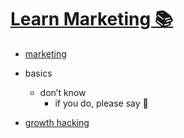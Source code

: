 # [Learn Marketing 📚](https://my.mindnode.com/Wm2fSqKWEJyyZ3LYZsgy2x6Yb8te49t968qqypUs)


- [marketing](http://www.wikiwand.com/en/Marketing)


- basics
  - don’t know  
  	- if you do, please say 💙


- [growth hacking](http://www.wikiwand.com/en/Growth_hacking)

